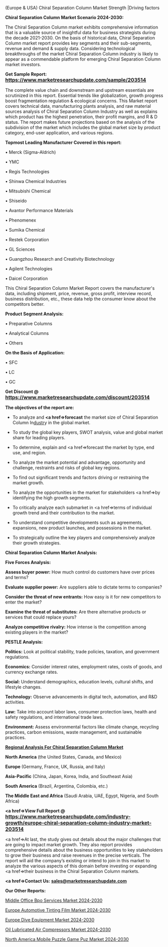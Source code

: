  (Europe & USA) Chiral Separation Column Market Strength |Driving factors

<strong>Chiral Separation Column Market Scenario 2024-2030:</strong>

The Chiral Separation Column market exhibits comprehensive information that is a valuable source of insightful data for business strategists during the decade 2021-2030. On the basis of historical data, Chiral Separation Column market report provides key segments and their sub-segments, revenue and demand &amp; supply data. Considering technological breakthroughs of the market Chiral Separation Column industry is likely to appear as a commendable platform for emerging Chiral Separation Column market investors.

<strong>Get Sample Report: <a href=https://www.marketresearchupdate.com/sample/203514><font size=3 color=#0000ff>https://www.marketresearchupdate.com/sample/203514</font></a></strong>

The complete value chain and downstream and upstream essentials are scrutinized in this report. Essential trends like globalization, growth progress boost fragmentation regulation &amp; ecological concerns. This Market report covers technical data, manufacturing plants analysis, and raw material sources analysis of Chiral Separation Column Industry as well as explains which product has the highest penetration, their profit margins, and R & D status. The report makes future projections based on the analysis of the subdivision of the market which includes the global market size by product category, end-user application, and various regions.

<strong>Topmost Leading Manufacturer Covered in this report:</strong>

• Merck (Sigma-Aldrich)

• YMC

• Regis Technologies

• Shinwa Chemical Industries

• Mitsubishi Chemical

• Shiseido

• Avantor Performance Materials

• Phenomenex

• Sumika Chemical

• Restek Corporation

• GL Sciences

• Guangzhou Research and Creativity Biotechnology

• Agilent Technologies

• Daicel Corporation

This Chiral Separation Column Market Report covers the manufacturer's data, including shipment, price, revenue, gross profit, interview record, business distribution, etc., these data help the consumer know about the competitors better.

<strong>Product Segment Analysis: </strong>

• Preparative Columns

• Analytical Columns

• Others

<strong>On the Basis of Application:</strong>

• SFC

• LC

• GC

<strong>Get Discount @ <a href=https://www.marketresearchupdate.com/discount/203514><font size=3 color=#0000ff>https://www.marketresearchupdate.com/discount/203514</font></a></strong>

<strong><b>The objectives of the report are:</b></strong>

- To analyze and <strong><a href=><strong>forecast</strong></a></strong> the market size of Chiral Separation Column In<a href=ASDF991299>dustr</a>y in the global market.

- To study the global key players, SWOT analysis, value and global market share for leading players.

- To determine, explain and <a href=>forecast</a> the market by type, end use, and region.

- To analyze the market potential and advantage, opportunity and challenge, restraints and risks of global key regions.

- To find out significant trends and factors driving or restraining the market growth.

- To analyze the opportunities in the market for stakeholders <a href=>by</a> identifying the high growth segments.

- To critically analyze each submarket in <a href=>terms</a> of individual growth trend and their contribution to the market.

- To understand competitive developments such as agreements, expansions, new product launches, and possessions in the market.

- To strategically outline the key players and comprehensively analyze their growth strategies.

<strong>Chiral Separation Column Market Analysis:</strong>

<strong>Five Forces Analysis:</strong>

<strong>Assess buyer power:</strong> How much control do customers have over prices and terms?

<strong>Evaluate supplier power:</strong> Are suppliers able to dictate terms to companies?

<strong>Consider the threat of new entrants:</strong> How easy is it for new competitors to enter the market?

<strong>Examine the threat of substitutes:</strong> Are there alternative products or services that could replace yours?

<strong>Analyze competitive rivalry:</strong> How intense is the competition among existing players in the market?

<strong>PESTLE Analysis:</strong>

<strong>Politics:</strong> Look at political stability, trade policies, taxation, and government regulations.

<strong>Economics:</strong> Consider interest rates, employment rates, costs of goods, and currency exchange rates.

<strong>Social:</strong> Understand demographics, education levels, cultural shifts, and lifestyle changes.

<strong>Technology:</strong> Observe advancements in digital tech, automation, and R&D activities.

<strong>Law:</strong> Take into account labor laws, consumer protection laws, health and safety regulations, and international trade laws.

<strong>Environment:</strong> Assess environmental factors like climate change, recycling practices, carbon emissions, waste management, and sustainable practices.

<strong><u><b>Regional Analysis For Chiral Separation Column Market</b></u></strong>

<strong><b>North America</b></strong> (the United States, Canada, and Mexico)

<strong><b>Europe </b></strong>(Germany, France, UK, Russia, and Italy)

<strong><b>Asia-Pacific</b></strong> (China, Japan, Korea, India, and Southeast Asia)

<strong><b>South America</b></strong> (Brazil, Argentina, Colombia, etc.)

<strong><b>The Middle East and Africa</b></strong> (Saudi Arabia, UAE, Egypt, Nigeria, and South Africa)

<strong><a href=>View Full Report</a> @ <a href=https://www.marketresearchupdate.com/industry-growth/europe-chiral-separation-column-industry-market-203514><font size=3 color=#0000ff>https://www.marketresearchupdate.com/industry-growth/europe-chiral-separation-column-industry-market-203514</font></a></strong>

<a href=>At last,</a> the study gives out details about the major challenges that are going to impact market growth. They also report provides comprehensive details about the business opportunities to key stakeholders to grow their business and raise revenues in the precise verticals. The report will aid the company’s existing or intend to join in this market to analyze the various aspects of this domain before investing or expanding <a href=>their</a> business in the Chiral Separation Column markets.

<strong><a href=>Contact Us:</a></strong>
<strong>sales@marketresearchupdate.com</strong>

<strong>Our Other Reports:</strong>

<a href=https://www.linkedin.com/pulse/middle-office-bpo-services-market-trends-2023>Middle Office Bpo Services Market 2024-2030</a>

<a href=https://www.linkedin.com/pulse/europe-automotive-tinting-film-market-size-register>Europe Automotive Tinting Film Market 2024-2030</a>

<a href=https://www.linkedin.com/pulse/europe-dive-equipment-market-2023-global>Europe Dive Equipment Market 2024-2030</a>

<a href=https://www.linkedin.com/pulse/oil-lubricated-air-compressors-market-2023-development-rt6xf/>Oil Lubricated Air Compressors Market 2024-2030</a>

<a href=https://www.linkedin.com/pulse/north-america-mobile-puzzle-game-puz-market-rlyef/>North America Mobile Puzzle Game Puz Market 2024-2030</a>

